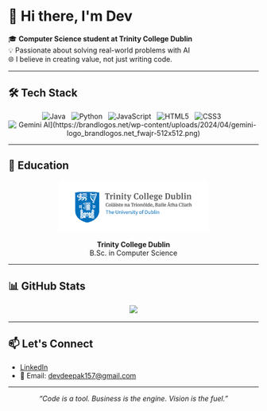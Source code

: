 # 👋 Hi there, I'm Dev

🎓 **Computer Science student at Trinity College Dublin**  
💡 Passionate about solving real-world problems with AI  
🌐 I believe in creating value, not just writing code.

---

## 🛠️ Tech Stack

<p align="center">
  <img src="https://cdn.jsdelivr.net/gh/devicons/devicon/icons/java/java-original.svg" alt="Java" width="60" height="60"/>
  &nbsp;
  <img src="https://cdn.jsdelivr.net/gh/devicons/devicon/icons/python/python-original.svg" alt="Python" width="60" height="60"/>
  &nbsp;
  <img src="https://cdn.jsdelivr.net/gh/devicons/devicon/icons/javascript/javascript-original.svg" alt="JavaScript" width="60" height="60"/>
  &nbsp;
  <img src="https://cdn.jsdelivr.net/gh/devicons/devicon/icons/html5/html5-original.svg" alt="HTML5" width="60" height="60"/>
  &nbsp;
  <img src="https://cdn.jsdelivr.net/gh/devicons/devicon/icons/css3/css3-original.svg" alt="CSS3" width="60" height="60"/>
  &nbsp;
  <img src="[https://raw.githubusercontent.com/mishushakov/gemini-assets/main/gemini-logo.png" alt="Gemini AI](https://brandlogos.net/wp-content/uploads/2024/04/gemini-logo_brandlogos.net_fwajr-512x512.png)" width="60" height="60"/>
</p>

---

## 🏫 Education

<p align="center">
  <img src="https://github.com/DevEnjoysMath/DevEnjoysMath/blob/main/tcdlogo.jpg?raw=true" alt="Trinity College Dublin" width="300"
  />
</p>

<p align="center"><strong>Trinity College Dublin</strong><br>B.Sc. in Computer Science</p>

---

## 📊 GitHub Stats

<p align="center">
  <img src="https://github-readme-stats.vercel.app/api?username=DevEnjoysMath&show_icons=true&theme=radical" />
</p>

---

## 📫 Let's Connect

- [LinkedIn](https://www.linkedin.com/in/dev-joshi-083730273)
- 📧 Email: devdeepak157@gmail.com

---

<p align="center"><em>“Code is a tool. Business is the engine. Vision is the fuel.”</em></p>
